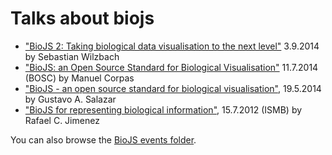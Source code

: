Talks about biojs
=====

* ["BioJS 2: Taking biological data visualisation to the next level"](https://docs.google.com/presentation/d/17Q4olwMEd0hFKa0MA01Dx9RHEWbNiI1hJ0Ng2v_1D30/edit?usp=sharing) 3.9.2014 by Sebastian Wilzbach
* ["BioJS: an Open Source Standard for Biological Visualisation"](https://www.youtube.com/watch?v=aHtXNW-I2U0) 11.7.2014 (BOSC) by Manuel Corpas
* ["BioJS - an open source standard for biological visualisation"](http://biojs.net/talks/talk_4ndr01d3/biojs_talk.html#landing-slide), 19.5.2014 by Gustavo A. Salazar 
* ["BioJS for representing biological information"](https://drive.google.com/file/d/0BwdiZp7qSaBhTkE3X0VVMFBXcDA/edit?usp=sharing), 15.7.2012 (ISMB) by Rafael C. Jimenez

You can also browse the [BioJS events folder](https://drive.google.com/#folders/0BwdiZp7qSaBhZVFoU3dPNFdkLXc).

